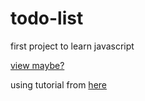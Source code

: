 # todo-list
first project to learn javascript

[view maybe?](https://github.com/embobo/todo-list/blob/master/src/todo.html)

using tutorial from [here](https://code-maven.com/todo-in-html-and-javascript)

